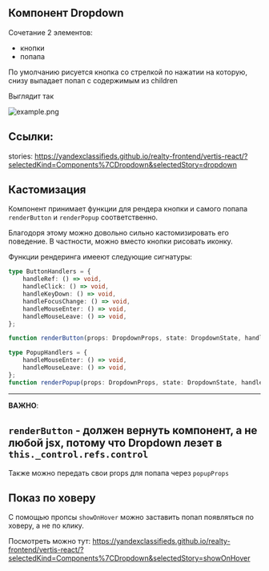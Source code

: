 Компонент Dropdown
---

Сочетание 2 элементов:
- кнопки
- попапа

По умолчанию рисуется кнопка со стрелкой по нажатии на которую, снизу выпадает попап с содержимым
из children

Выглядит так

![example.png](./example.png)

Ссылки:
---

stories: https://yandexclassifieds.github.io/realty-frontend/vertis-react/?selectedKind=Components%7CDropdown&selectedStory=dropdown

Кастомизация
---
Компонент принимает функции для рендера кнопки и самого попапа `renderButton` и `renderPopup` соответственно.

Благодоря этому можно довольно сильно кастомизировать его поведение. В частности, можно вместо кнопки рисовать иконку.

Функции рендеринга имееют следующие сигнатуры:
```ts
type ButtonHandlers = {
    handleRef: () => void,
    handleClick: () => void,
    handleKeyDown: () => void,
    handleFocusChange: () => void,
    handleMouseEnter: () => void,
    handleMouseLeave: () => void,
};

function renderButton(props: DropdownProps, state: DropdownState, handlers: ButtonHandlers): JSX.Element;

type PopupHandlers = {
    handleMouseEnter: () => void,
    handleMouseLeave: () => void,
};
function renderPopup(props: DropdownProps, state: DropdownState, handlers: PopupHandlers): JSX.Element;
```

---
**ВАЖНО**:

`renderButton` - должен вернуть компонент, а не любой jsx, потому что Dropdown лезет в `this._control.refs.control`
---

Также можно передать свои props для попапа через `popupProps`

Показ по ховеру
---
С помощью пропсы `showOnHover` можно заставить попап появляться по ховеру, а не по клику.

Посмотреть можно тут: https://yandexclassifieds.github.io/realty-frontend/vertis-react/?selectedKind=Components%7CDropdown&selectedStory=showOnHover

